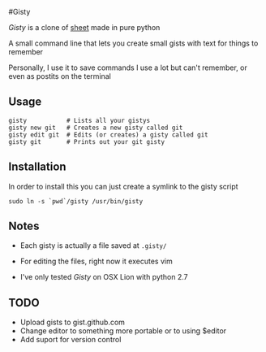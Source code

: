 #Gisty

*Gisty* is a clone of [sheet](https://github.com/oscardelben/sheet) made in pure python

A small command line that lets you create small gists with text for things to remember

Personally, I use it to save commands I use a lot but can't remember, or even as postits on the terminal

## Usage

```
gisty			# Lists all your gistys
gisty new git	# Creates a new gisty called git
gisty edit git	# Edits (or creates) a gisty called git
gisty git		# Prints out your git gisty
```
## Installation
In order to install this you can just create a symlink to the gisty script

```sudo ln -s `pwd`/gisty /usr/bin/gisty```

## Notes
- Each gisty is actually a file saved at `.gisty/`

- For editing the files, right now it executes vim

- I've only tested *Gisty* on OSX Lion with python 2.7

## TODO
- Upload gists to gist.github.com
- Change editor to something more portable or to using $editor
- Add suport for version control
